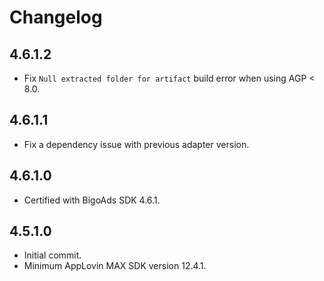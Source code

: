 # Changelog

## 4.6.1.2
* Fix `Null extracted folder for artifact` build error when using AGP < 8.0.

## 4.6.1.1
* Fix a dependency issue with previous adapter version.

## 4.6.1.0
* Certified with BigoAds SDK 4.6.1.

## 4.5.1.0
* Initial commit.
* Minimum AppLovin MAX SDK version 12.4.1.
